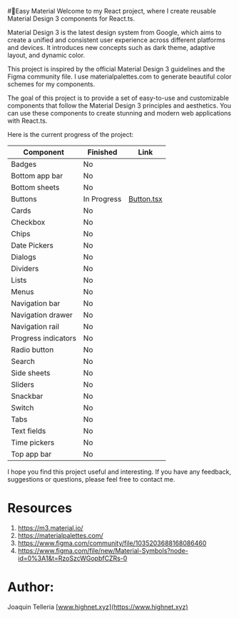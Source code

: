 #👋Easy Material
Welcome to my React project, where I create reusable Material Design 3 components for React.ts.

Material Design 3 is the latest design system from Google, which aims to create a unified and consistent user experience across different platforms and devices. It introduces new concepts such as dark theme, adaptive layout, and dynamic color.

This project is inspired by the official Material Design 3 guidelines and the Figma community file. I use materialpalettes.com to generate beautiful color schemes for my components.

The goal of this project is to provide a set of easy-to-use and customizable components that follow the Material Design 3 principles and aesthetics. You can use these components to create stunning and modern web applications with React.ts.

Here is the current progress of the project:

| Component | Finished | Link |
|-----------|----------|------|
| Badges | No | |
| Bottom app bar | No | |
| Bottom sheets | No | |
| Buttons | In Progress | [Button.tsx](https://github.com/joaquintelleria/react-md3-components/blob/main/src/components/Button.tsx) |
| Cards | No | |
| Checkbox | No | |
| Chips | No | |
| Date Pickers | No | |
| Dialogs | No | |
| Dividers | No | |
| Lists | No | |
| Menus | No | |
| Navigation bar | No | |
| Navigation drawer | No | |
| Navigation rail | No | |
| Progress indicators | No | |
| Radio button | No | |
| Search | No | |
| Side sheets | No | |
| Sliders | No | |
| Snackbar | No | |
| Switch | No | |
| Tabs | No | |
| Text fields | No | |
| Time pickers | No | |
| Top app bar | No | |

I hope you find this project useful and interesting. If you have any feedback, suggestions or questions, please feel free to contact me.

# Resources
1. https://m3.material.io/
2. https://materialpalettes.com/
3. https://www.figma.com/community/file/1035203688168086460
4. https://www.figma.com/file/new/Material-Symbols?node-id=0%3A1&t=RzoSzcWGopbfCZRs-0

# Author: 
Joaquin Telleria [www.highnet.xyz](https://www.highnet.xyz)

